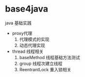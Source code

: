 # base4java
java 基础实践
- proxy代理
  1. 代理模式的实现
  2. 动态代理实现
- thread 线程相关
  1. baseMethod 线程基础方法测试
  2. group 线程次建立线程
  3. ReentrantLock 重入锁相关